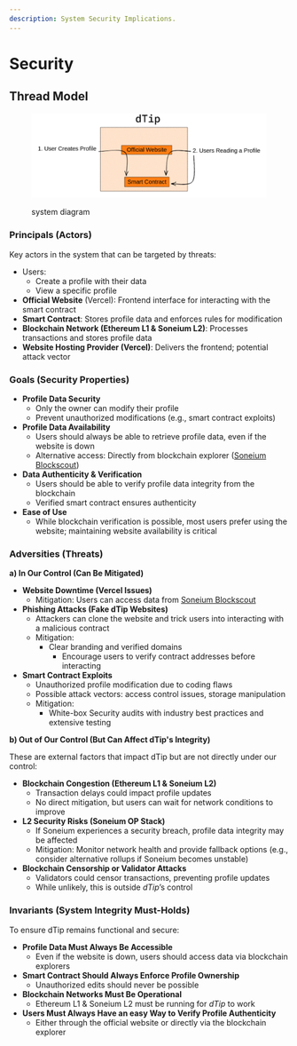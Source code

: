 ```yaml
---
description: System Security Implications.
---
```


# Security

## Thread Model

<figure><img src=".gitbook/assets/dtip flow.png" alt=""><figcaption><p>system diagram</p></figcaption></figure>

### Principals (Actors)

Key actors in the system that can be targeted by threats:

* Users:
  * Create a profile with their data
  * View a specific profile
* **Official Website** (Vercel): Frontend interface for interacting with the smart contract
* **Smart Contract**: Stores profile data and enforces rules for modification
* **Blockchain Network (Ethereum L1 & Soneium L2)**: Processes transactions and stores profile data
* **Website Hosting Provider (Vercel)**: Delivers the frontend; potential attack vector

### Goals (Security Properties)

* **Profile Data Security**
  * Only the owner can modify their profile&#x20;
  * Prevent unauthorized modifications (e.g., smart contract exploits)
* **Profile Data Availability**
  * Users should always be able to retrieve profile data, even if the website is down
  * Alternative access: Directly from blockchain explorer ([Soneium Blockscout](https://soneium-minato.blockscout.com/address/0xB5500E2C3B09Eb7cfb19437BF88f3b3fe739C3b6?tab=read_contract))
* **Data Authenticity & Verification**
  * Users should be able to verify profile data integrity from the blockchain
  * Verified smart contract ensures authenticity
* **Ease of Use**
  * While blockchain verification is possible, most users prefer using the website; maintaining website availability is critical

### Adversities (Threats)

**a) In Our Control (Can Be Mitigated)**

* **Website Downtime (Vercel Issues)**
  * Mitigation: Users can access data from [Soneium Blockscout](https://soneium-minato.blockscout.com/address/0xB5500E2C3B09Eb7cfb19437BF88f3b3fe739C3b6?tab=read_contract)
* **Phishing Attacks (Fake dTip Websites)**
  * Attackers can clone the website and trick users into interacting with a malicious contract
  * Mitigation:
    * Clear branding and verified domains
      * Encourage users to verify contract addresses before interacting
* **Smart Contract Exploits**
  * Unauthorized profile modification due to coding flaws
  * Possible attack vectors: access control issues, storage manipulation
  * Mitigation:
    * White-box Security audits with industry best practices and extensive testing

**b) Out of Our Control (But Can Affect dTip's Integrity)**

These are external factors that impact dTip but are not directly under our control:

* **Blockchain Congestion (Ethereum L1 & Soneium L2)**
  * Transaction delays could impact profile updates
  * No direct mitigation, but users can wait for network conditions to improve
* **L2 Security Risks (Soneium OP Stack)**
  * If Soneium experiences a security breach, profile data integrity may be affected
  * Mitigation: Monitor network health and provide fallback options (e.g., consider alternative rollups if Soneium becomes unstable)
* **Blockchain Censorship or Validator Attacks**
  * Validators could censor transactions, preventing profile updates
  * While unlikely, this is outside _dTip_’s control

### Invariants (System Integrity Must-Holds)

To ensure dTip remains functional and secure:

* **Profile Data Must Always Be Accessible**
  * Even if the website is down, users should access data via blockchain explorers
* **Smart Contract Should Always Enforce Profile Ownership**
  * Unauthorized edits should never be possible
* **Blockchain Networks Must Be Operational**
  * Ethereum L1 & Soneium L2 must be running for _dTip_ to work
* **Users Must Always Have an easy Way to Verify Profile Authenticity**
  * Either through the official website or directly via the blockchain explorer
